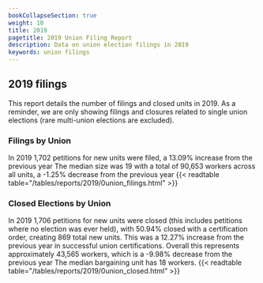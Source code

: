 ```yaml
---
bookCollapseSection: true
weight: 10
title: 2019
pagetitle: 2019 Union Filing Report
description: Data on union election filings in 2019
keywords: union filings
---
```


## 2019 filings

This report details the number of filings and closed units in 2019. As a reminder, we are only showing filings and closures related to single union elections (rare multi-union elections are excluded).

### Filings by Union
In 2019 1,702 petitions for new units were filed, a 13.09% increase from the previous year The median size was 19 with a total of 90,653 workers across all units, a -1.25% decrease from the previous year
{{< readtable table="/tables/reports/2019/0union_filings.html" >}}

### Closed Elections by Union
In 2019 1,706 petitions for new units were closed (this includes petitions where no election was ever held), with 50.94% closed with a certification order, creating 869 total new units. This was a 12.27% increase from the previous year in successful union certifications. Overall this represents approximately 43,565 workers, which is a -9.98% decrease from the previous year The median bargaining unit has 18 workers.
{{< readtable table="/tables/reports/2019/0union_closed.html" >}}
